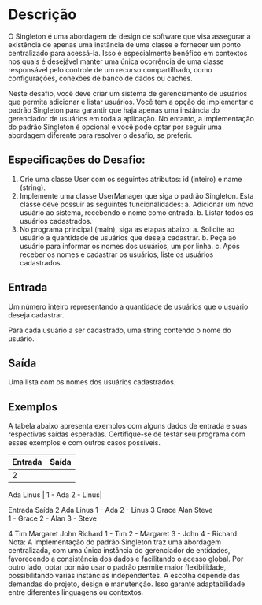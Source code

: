 # Descrição
O Singleton é uma abordagem de design de software que visa assegurar a existência de apenas uma instância de uma classe e fornecer um ponto centralizado para acessá-la. Isso é especialmente benéfico em contextos nos quais é desejável manter uma única ocorrência de uma classe responsável pelo controle de um recurso compartilhado, como configurações, conexões de banco de dados ou caches.

Neste desafio, você deve criar um sistema de gerenciamento de usuários que permita adicionar e listar usuários. Você tem a opção de implementar o padrão Singleton para garantir que haja apenas uma instância do gerenciador de usuários em toda a aplicação. No entanto, a implementação do padrão Singleton é opcional e você pode optar por seguir uma abordagem diferente para resolver o desafio, se preferir.

## Especificações do Desafio:

1. Crie uma classe User com os seguintes atributos: id (inteiro) e name (string).
2. Implemente uma classe UserManager que siga o padrão Singleton. Esta classe deve possuir as seguintes funcionalidades:
  a. Adicionar um novo usuário ao sistema, recebendo o nome como entrada.
  b. Listar todos os usuários cadastrados.
3. No programa principal (main), siga as etapas abaixo:
  a. Solicite ao usuário a quantidade de usuários que deseja cadastrar.
  b. Peça ao usuário para informar os nomes dos usuários, um por linha.
  c. Após receber os nomes e cadastrar os usuários, liste os usuários cadastrados.

## Entrada
Um número inteiro representando a quantidade de usuários que o usuário deseja cadastrar.

Para cada usuário a ser cadastrado, uma string contendo o nome do usuário.

## Saída
Uma lista com os nomes dos usuários cadastrados.

## Exemplos
A tabela abaixo apresenta exemplos com alguns dados de entrada e suas respectivas saídas esperadas. Certifique-se de testar seu programa com esses exemplos e com outros casos possíveis.

| Entrada | Saída |
| --- | --- |
| 2
Ada
Linus | 1 - Ada
2 - Linus|


Entrada	Saída
2
Ada
Linus	1 - Ada
2 - Linus
3
Grace
Alan
Steve	
1 - Grace
2 - Alan
3 - Steve

4
Tim
Margaret
John
Richard	1 - Tim
2 - Margaret
3 - John
4 - Richard
Nota:
A implementação do padrão Singleton traz uma abordagem centralizada, com uma única instância do gerenciador de entidades, favorecendo a consistência dos dados e facilitando o acesso global. Por outro lado, optar por não usar o padrão permite maior flexibilidade, possibilitando várias instâncias independentes. A escolha depende das demandas do projeto, design e manutenção. Isso garante adaptabilidade entre diferentes linguagens ou contextos.
